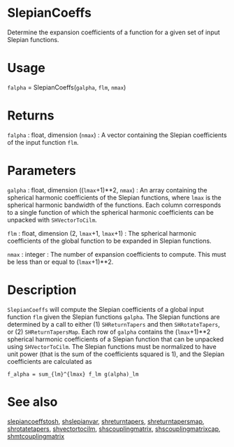 # SlepianCoeffs

Determine the expansion coefficients of a function for a given set of input Slepian functions.

# Usage

`falpha` = SlepianCoeffs(`galpha`, `flm`, `nmax`)

# Returns

`falpha` : float, dimension (`nmax`)
:   A vector containing the Slepian coefficients of the input function `flm`.

# Parameters

`galpha` : float, dimension ((`lmax`+1)\*\*2, `nmax`)
:   An array containing the spherical harmonic coefficients of the Slepian functions, where `lmax` is the spherical harmonic bandwidth of the functions. Each column corresponds to a single function of which the spherical harmonic coefficients can be unpacked with `SHVectorToCilm`.

`flm` : float, dimension (2, `lmax`+1, `lmax`+1)
:   The spherical harmonic coefficients of the global function to be expanded in Slepian functions.

`nmax` : integer
:   The number of expansion coefficients to compute. This must be less than or equal to (`lmax`+1)\*\*2.

# Description

`SlepianCoeffs` will compute the Slepian coefficients of a global input function `flm` given the Slepian functions `galpha`. The Slepian functions are determined by a call to either (1) `SHReturnTapers` and then `SHRotateTapers`, or (2) `SHReturnTapersMap`. Each row of `galpha` contains the (`lmax`+1)\*\*2 spherical harmonic coefficients of a Slepian function that can be unpacked using `SHVectorToCilm`. The Slepian functions must be normalized to have unit power (that is the sum of the coefficients squared is 1), and the Slepian coefficients are calculated as

`f_alpha = sum_{lm}^{lmax} f_lm g(alpha)_lm`  

# See also

[slepiancoeffstosh](pyslepiancoeffstosh.html), [shslepianvar](pyshslepianvar.html), [shreturntapers](pyshreturntapers.html), [shreturntapersmap](pyshreturntapersmap.html), [shrotatetapers](pyshrotatetapers.html), [shvectortocilm](pyshvectortocilm.html), [shscouplingmatrix](pyshscouplingmatrix.html), [shscouplingmatrixcap](pyshscouplingmatrixcap.html), [shmtcouplingmatrix](pyshmtcouplingmatrix.html)
